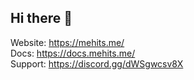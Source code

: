 ## Hi there 👋

Website: https://mehits.me/  
Docs: https://docs.mehits.me/  
Support: https://discord.gg/dWSgwcsv8X
